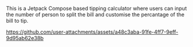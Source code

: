 This is a Jetpack Compose based tipping calculator where users can input the number of person to split the bill and customise the percantage of the bill to tip. 

https://github.com/user-attachments/assets/a48c3aba-91fe-4ff7-9eff-9d95ab62e38b

